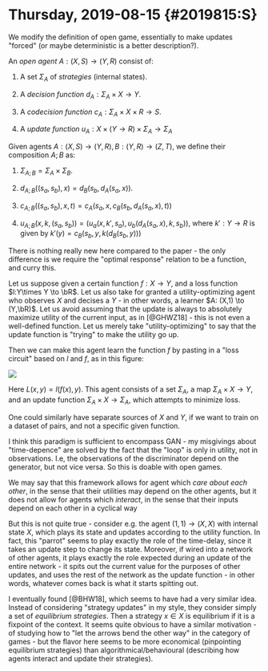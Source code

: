 Thursday, 2019-08-15 {#2019815:S}
====================

We modify the definition of open game, essentially to make updates
"forced" (or maybe deterministic is a better description?).

An *open agent* $A: (X,S) \to (Y,R)$ consist of:

1.  A set $\Sigma_A$ of *strategies* (internal states).

2.  A *decision function* $d_A: \Sigma_A \times X \to Y$.

3.  A *codecision function* $c_A: \Sigma_A \times X \times R \to S$.

4.  A *update function*
    $u_A: X \times (Y \to R) \times \Sigma_A \to \Sigma_A$

Given agents $A: (X,S) \to (Y,R), B: (Y,R) \to (Z,T)$, we define their
composition $A;B$ as:

1.  $\Sigma_{A;B} = \Sigma_A \times \Sigma_B$.

2.  $d_{A;B}((s_a,s_b),x) = d_B(s_b,d_A(s_a,x))$.

3.  $c_{A;B}((s_a,s_b),x,t) = c_A(s_a,x,c_B(s_b,d_A(s_a,x),t))$

4.  $u_{A;B}(x,k,(s_a,s_b)) = (u_a(x,k',s_a),u_b(d_A(s_a,x),k,s_b))$,
    where $k': Y \to R$ is given by $k'(y) = c_B(s_b,y,k(d_B(s_b,y)))$

There is nothing really new here compared to the paper - the only
difference is we require the "optimal response" relation to be a
function, and curry this.

Let us suppose given a certain function $f:X \to Y$, and a loss function
$l:Y\times Y \to \bR$. Let us also take for granted a utility-optimizing
agent who observes $X$ and decises a $Y$ - in other words, a learner
$A: (X,1) \to (Y,\bR)$. Let us avoid assuming that the update is always
to absolutely maximize utility of the current input, as in [@GHWZ18] -
this is not even a well-defined function. Let us merely take
"utility-optimizing" to say that the update function is "trying" to make
the utility go up.

Then we can make this agent learn the function $f$ by pasting in a "loss
circuit" based on $l$ and $f$, as in this figure:

![](98a4aace817097a8c1365acef00d39a39159607b.svg)

Here $L(x,y) = l(f(x),y)$. This agent consists of a set $\Sigma_A$, a
map $\Sigma_A \times X \to Y$, and an update function
$\Sigma_A \times X \to \Sigma_A$, which attempts to minimize loss.

One could similarly have separate sources of $X$ and $Y$, if we want to
train on a dataset of pairs, and not a specific given function.

I think this paradigm is sufficient to encompass GAN - my misgivings
about "time-depence" are solved by the fact that the "loop" is only in
utility, not in observations. I.e, the observations of the discriminator
depend on the generator, but not vice versa. So this is doable with open
games.

We may say that this framework allows for agent which *care about each
other*, in the sense that their utilities may depend on the other
agents, but it does not allow for agents which *interact*, in the sense
that their inputs depend on each other in a cyclical way

But this is not quite true - consider e.g. the agent $(1,1) \to (X,X)$
with internal state $X$, which plays its state and updates according to
the utility function. In fact, this "parrot" seems to play exactly the
role of the time-delay, since it takes an update step to change its
state. Moreover, if wired into a network of other agents, it plays
exactly the role expected during an update of the entire network - it
spits out the current value for the purposes of other updates, and uses
the rest of the network as the update function - in other words,
whatever comes back is what it starts spitting out.

I eventually found [@BHW18], which seems to have had a very similar
idea. Instead of considering "strategy updates" in my style, they
consider simply a set of *equilibrium strategies*. Then a strategy
$x \in X$ is equilibrium if it is a fixpoint of the context. It seems
quite obvious to have a similar motivation - of studying how to "let the
arrows bend the other way" in the category of games - but the flavor
here seems to be more economical (pinpointing equilibrium strategies)
than algorithmical/behavioural (describing how agents interact and
update their strategies).
